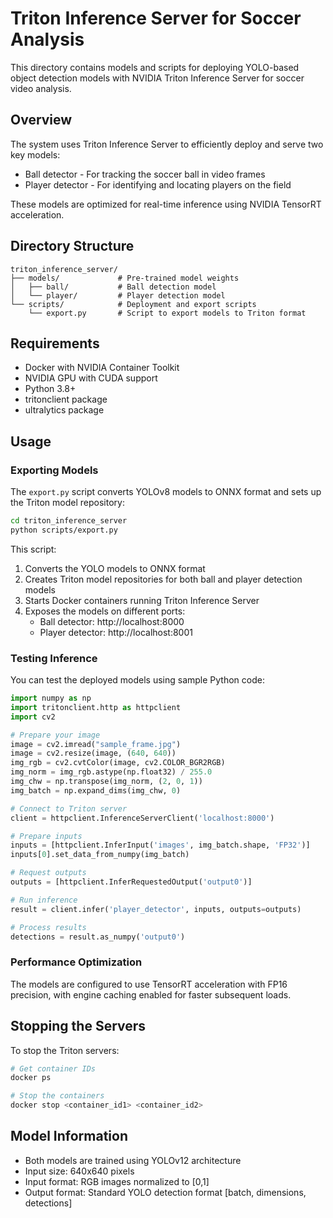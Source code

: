 # Triton Inference Server for Soccer Analysis

This directory contains models and scripts for deploying YOLO-based object detection models with NVIDIA Triton Inference Server for soccer video analysis.

## Overview

The system uses Triton Inference Server to efficiently deploy and serve two key models:
- Ball detector - For tracking the soccer ball in video frames
- Player detector - For identifying and locating players on the field

These models are optimized for real-time inference using NVIDIA TensorRT acceleration.

## Directory Structure

```
triton_inference_server/
├── models/             # Pre-trained model weights
│   ├── ball/           # Ball detection model
│   └── player/         # Player detection model
└── scripts/            # Deployment and export scripts
    └── export.py       # Script to export models to Triton format
```

## Requirements

- Docker with NVIDIA Container Toolkit
- NVIDIA GPU with CUDA support
- Python 3.8+
- tritonclient package
- ultralytics package

## Usage

### Exporting Models

The `export.py` script converts YOLOv8 models to ONNX format and sets up the Triton model repository:

```bash
cd triton_inference_server
python scripts/export.py
```

This script:
1. Converts the YOLO models to ONNX format
2. Creates Triton model repositories for both ball and player detection models
3. Starts Docker containers running Triton Inference Server
4. Exposes the models on different ports:
   - Ball detector: http://localhost:8000
   - Player detector: http://localhost:8001

### Testing Inference

You can test the deployed models using sample Python code:

```python
import numpy as np
import tritonclient.http as httpclient
import cv2

# Prepare your image
image = cv2.imread("sample_frame.jpg")
image = cv2.resize(image, (640, 640))
img_rgb = cv2.cvtColor(image, cv2.COLOR_BGR2RGB)
img_norm = img_rgb.astype(np.float32) / 255.0
img_chw = np.transpose(img_norm, (2, 0, 1))
img_batch = np.expand_dims(img_chw, 0)

# Connect to Triton server
client = httpclient.InferenceServerClient('localhost:8000')

# Prepare inputs
inputs = [httpclient.InferInput('images', img_batch.shape, 'FP32')]
inputs[0].set_data_from_numpy(img_batch)

# Request outputs
outputs = [httpclient.InferRequestedOutput('output0')]

# Run inference
result = client.infer('player_detector', inputs, outputs=outputs)

# Process results
detections = result.as_numpy('output0')
```

### Performance Optimization

The models are configured to use TensorRT acceleration with FP16 precision, with engine caching enabled for faster subsequent loads.

## Stopping the Servers

To stop the Triton servers:

```bash
# Get container IDs
docker ps

# Stop the containers
docker stop <container_id1> <container_id2>
```

## Model Information

- Both models are trained using YOLOv12 architecture 
- Input size: 640x640 pixels
- Input format: RGB images normalized to [0,1]
- Output format: Standard YOLO detection format [batch, dimensions, detections]